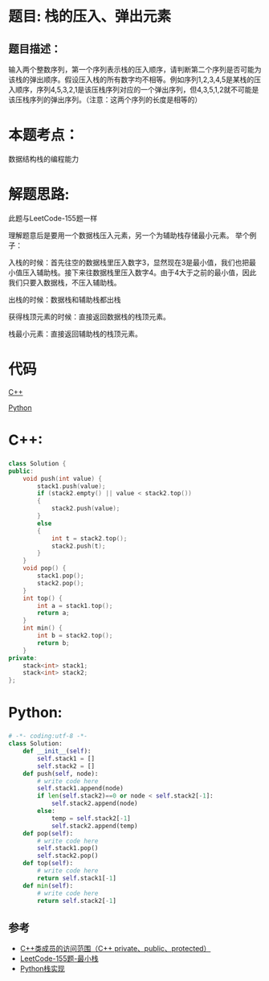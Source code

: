 # 题目: 栈的压入、弹出元素
## 题目描述：
输入两个整数序列，第一个序列表示栈的压入顺序，请判断第二个序列是否可能为该栈的弹出顺序。假设压入栈的所有数字均不相等。例如序列1,2,3,4,5是某栈的压入顺序，序列4,5,3,2,1是该压栈序列对应的一个弹出序列，但4,3,5,1,2就不可能是该压栈序列的弹出序列。（注意：这两个序列的长度是相等的）
# 本题考点：
  
  数据结构栈的编程能力
  
# 解题思路:
  此题与LeetCode-155题一样

   理解题意后是要用一个数据栈压入元素，另一个为辅助栈存储最小元素。
   举个例子：

  入栈的时候：首先往空的数据栈里压入数字3，显然现在3是最小值，我们也把最小值压入辅助栈。接下来往数据栈里压入数字4。由于4大于之前的最小值，因此我们只要入数据栈，不压入辅助栈。

  出栈的时候：数据栈和辅助栈都出栈

  获得栈顶元素的时候：直接返回数据栈的栈顶元素。

  栈最小元素：直接返回辅助栈的栈顶元素。
# 代码

[C++](./StackPushPopOrder.cpp)

[Python](./StackPushPopOrder.py)

# C++: 
### 
```c++
class Solution {
public:
    void push(int value) {
        stack1.push(value);
        if (stack2.empty() || value < stack2.top())
        {
            stack2.push(value);
        }
        else
        {
            int t = stack2.top();
            stack2.push(t);
        }
    }
    void pop() {
        stack1.pop();
        stack2.pop();
    }
    int top() {
        int a = stack1.top();
        return a;
    }
    int min() {
        int b = stack2.top();
        return b;
    }
private:
    stack<int> stack1;
    stack<int> stack2;
};
```

# Python:
### 
```python
# -*- coding:utf-8 -*-
class Solution:
    def __init__(self):
        self.stack1 = []
        self.stack2 = []
    def push(self, node):
        # write code here
        self.stack1.append(node)
        if len(self.stack2)==0 or node < self.stack2[-1]:
            self.stack2.append(node)
        else:
            temp = self.stack2[-1]
            self.stack2.append(temp)
    def pop(self):
        # write code here
        self.stack1.pop()
        self.stack2.pop()
    def top(self):
        # write code here
        return self.stack1[-1]
    def min(self):
        # write code here
        return self.stack2[-1]
```
## 参考
  -  [C++类成员的访问范围（C++ private、public、protected）](http://c.biancheng.net/view/219.html)
  -  [LeetCode-155题-最小栈](https://github.com/bryceustc/LeetCode_Note/blob/master/cpp/Min-Stack/README.md)
  -  [Python栈实现](https://www.jianshu.com/p/1327cc0de255)


